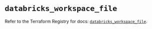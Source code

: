 # `databricks_workspace_file`

Refer to the Terraform Registry for docs: [`databricks_workspace_file`](https://registry.terraform.io/providers/databricks/databricks/1.47.0/docs/resources/workspace_file).
